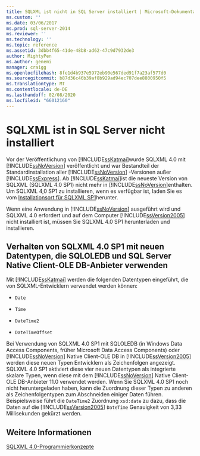 ```yaml
---
title: SQLXML ist nicht in SQL Server installiert | Microsoft-Dokumentation
ms.custom: ''
ms.date: 03/06/2017
ms.prod: sql-server-2014
ms.reviewer: ''
ms.technology: ''
ms.topic: reference
ms.assetid: 3dbb4f65-41de-48b8-ad62-47c9d7932de3
author: MightyPen
ms.author: genemi
manager: craigg
ms.openlocfilehash: 8fe1d4b937e5972eb90e567ded91f7a23af577d0
ms.sourcegitcommit: b87d36c46b39af8b929ad94ec707dee8800950f5
ms.translationtype: MT
ms.contentlocale: de-DE
ms.lasthandoff: 02/08/2020
ms.locfileid: "66012160"
---
```

# <a name="sqlxml-is-not-installed-in-sql-server"></a>SQLXML ist in SQL Server nicht installiert
  Vor der Veröffentlichung von [!INCLUDE[ssKatmai](../../includes/sskatmai-md.md)]wurde SQLXML 4.0 mit [!INCLUDE[ssNoVersion](../../includes/ssnoversion-md.md)] veröffentlicht und war Bestandteil der Standardinstallation aller [!INCLUDE[ssNoVersion](../../includes/ssnoversion-md.md)] -Versionen außer [!INCLUDE[ssExpress](../../includes/ssexpress-md.md)]. Ab [!INCLUDE[ssKatmai](../../includes/sskatmai-md.md)]ist die neueste Version von SQLXML (SQLXML 4.0 SP1) nicht mehr in [!INCLUDE[ssNoVersion](../../includes/ssnoversion-md.md)]enthalten. Um SQLXML 4,0 SP1 zu installieren, wenn es verfügbar ist, laden Sie es vom [Installationsort für SQLXML SP1](https://www.microsoft.com/download/details.aspx?id=16978)herunter.  
  
 Wenn eine Anwendung in [!INCLUDE[ssNoVersion](../../includes/ssnoversion-md.md)] ausgeführt wird und SQLXML 4.0 erfordert und auf dem Computer [!INCLUDE[ssVersion2005](../../includes/ssversion2005-md.md)] nicht installiert ist, müssen Sie SQLXML 4.0 SP1 herunterladen und installieren.  
  
## <a name="sqlxml-40-sp1-behavior-with-new-data-types-using-sqloledb-and-sql-server-native-client-ole-db-provider"></a>Verhalten von SQLXML 4.0 SP1 mit neuen Datentypen, die SQLOLEDB und SQL Server Native Client-OLE DB-Anbieter verwenden  
 Mit [!INCLUDE[ssKatmai](../../includes/sskatmai-md.md)] werden die folgenden Datentypen eingeführt, die von SQLXML-Entwicklern verwendet werden können:  
  
-   `Date`  
  
-   `Time`  
  
-   `DateTime2`  
  
-   `DateTimeOffset`  
  
 Bei Verwendung von SQLXML 4.0 SP1 mit SQLOLEDB (in Windows Data Access Components, früher Microsoft Data Access Components) oder [!INCLUDE[ssNoVersion](../../includes/ssnoversion-md.md)] Native Client-OLE DB in [!INCLUDE[ssVersion2005](../../includes/ssversion2005-md.md)] werden diese neuen Typen Entwicklern als Zeichenfolgen angezeigt. SQLXML 4.0 SP1 aktiviert diese vier neuen Datentypen als integrierte skalare Typen, wenn diese mit dem [!INCLUDE[ssNoVersion](../../includes/ssnoversion-md.md)] Native Client-OLE DB-Anbieter 11.0 verwendet werden. Wenn Sie SQLXML 4.0 SP1 noch nicht heruntergeladen haben, kann die Zuordnung dieser Typen zu anderen als Zeichenfolgentypen zum Abschneiden einiger Daten führen. Beispielsweise führt die `DateTime2` Zuordnung `xsd:date` zu dazu, dass die Daten auf die [!INCLUDE[ssVersion2005](../../includes/ssversion2005-md.md)] `DateTime` Genauigkeit von 3,33 Millisekunden gekürzt werden.  
  
## <a name="see-also"></a>Weitere Informationen  
 [SQLXML 4.0-Programmierkonzepte](sqlxml-4-0-programming-concepts.md)  
  
  
